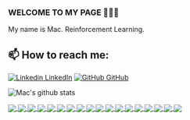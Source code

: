 ### WELCOME TO MY PAGE 👋👋👋
My name is Mac. Reinforcement Learning.<br>
## 📫 How to reach me: 

[![Linkedin](https://i.stack.imgur.com/gVE0j.png) LinkedIn](https://www.linkedin.com/in/mac-luu-dinh-95bba7249/) [![GitHub](https://i.stack.imgur.com/tskMh.png) GitHub](https://github.com/luudinhmac/)



![Mac's github stats](https://github-readme-stats-git-masterrstaa-rickstaa.vercel.app/api?username=luudinhmac&show_icons=true&theme=tokyonight&hide=contribs,prs,issues)

<a href="https://github.com/luudinhmac/QuickDraw/">
  <!-- Change the `github-readme-stats.anuraghazra1.vercel.app` to `github-readme-stats.vercel.app`  -->
  <img align="center" src="https://github-readme-stats.anuraghazra1.vercel.app/api/pin/?username=luudinhmac&repo=QuickDraw&theme=radical" />
</a>    
<a href="https://github.com/luudinhmac/ASCII-generator/">
  <!-- Change the `github-readme-stats.anuraghazra1.vercel.app` to `github-readme-stats.vercel.app`  -->
  <img align="center" src="https://github-readme-stats.anuraghazra1.vercel.app/api/pin/?username=luudinhmac&repo=ASCII-generator&theme=merko" />
</a>

<a href="https://github.com/luudinhmac/Super-mario-bros-A3C-pytorch/">
  <!-- Change the `github-readme-stats.anuraghazra1.vercel.app` to `github-readme-stats.vercel.app`  -->
  <img align="center" src="https://github-readme-stats.anuraghazra1.vercel.app/api/pin/?username=luudinhmac&repo=Super-mario-bros-A3C-pytorch&theme=gruvbox" />
</a>    
<a href="https://github.com/luudinhmac/Super-mario-bros-PPO-pytorch/">
  <!-- Change the `github-readme-stats.anuraghazra1.vercel.app` to `github-readme-stats.vercel.app`  -->
  <img align="center" src="https://github-readme-stats.anuraghazra1.vercel.app/api/pin/?username=luudinhmac&repo=Super-mario-bros-PPO-pytorch&theme=dark" />
</a>

<a href="https://github.com/luudinhmac/Flappy-bird-deep-Q-learning-pytorch/">
  <!-- Change the `github-readme-stats.anuraghazra1.vercel.app` to `github-readme-stats.vercel.app`  -->
  <img align="center" src="https://github-readme-stats.anuraghazra1.vercel.app/api/pin/?username=luudinhmac&repo=Flappy-bird-deep-Q-learning-pytorch&theme=onedark" />
</a>    
<a href="https://github.com/luudinhmac/Tetris-deep-Q-learning-pytorch/">
  <!-- Change the `github-readme-stats.anuraghazra1.vercel.app` to `github-readme-stats.vercel.app`  -->
  <img align="center" src="https://github-readme-stats.anuraghazra1.vercel.app/api/pin/?username=luudinhmac&repo=Tetris-deep-Q-learning-pytorch&theme=cobalt" />
</a>

<a href="https://github.com/luudinhmac/AirGesture/">
  <!-- Change the `github-readme-stats.anuraghazra1.vercel.app` to `github-readme-stats.vercel.app`  -->
  <img align="center" src="https://github-readme-stats.anuraghazra1.vercel.app/api/pin/?username=luudinhmac&repo=AirGesture&theme=synthwave" />
</a>    
<a href="https://github.com/luudinhmac/Yolo-v2-pytorch/">
  <!-- Change the `github-readme-stats.anuraghazra1.vercel.app` to `github-readme-stats.vercel.app`  -->
  <img align="center" src="https://github-readme-stats.anuraghazra1.vercel.app/api/pin/?username=luudinhmac&repo=Yolo-v2-pytorch&theme=highcontrast" />
</a>

<a href="https://github.com/luudinhmac/Hierarchical-attention-networks-pytorch/">
  <!-- Change the `github-readme-stats.anuraghazra1.vercel.app` to `github-readme-stats.vercel.app`  -->
  <img align="center" src="https://github-readme-stats.anuraghazra1.vercel.app/api/pin/?username=luudinhmac&repo=Hierarchical-attention-networks-pytorch&theme=dracula" />
</a>    
<a href="https://github.com/luudinhmac/Photomosaic-generator/">
  <!-- Change the `github-readme-stats.anuraghazra1.vercel.app` to `github-readme-stats.vercel.app`  -->
  <img align="center" src="https://github-readme-stats.anuraghazra1.vercel.app/api/pin/?username=luudinhmac&repo=Photomosaic-generator&theme=radical" />
</a>

<a href="https://github.com/luudinhmac/Street-fighter-A3C-ICM-pytorch/">
  <!-- Change the `github-readme-stats.anuraghazra1.vercel.app` to `github-readme-stats.vercel.app`  -->
  <img align="center" src="https://github-readme-stats.anuraghazra1.vercel.app/api/pin/?username=luudinhmac&repo=Street-fighter-A3C-ICM-pytorch&theme=merko" />
</a>    
<a href="https://github.com/luudinhmac/SSD-pytorch/">
  <!-- Change the `github-readme-stats.anuraghazra1.vercel.app` to `github-readme-stats.vercel.app`  -->
  <img align="center" src="https://github-readme-stats.anuraghazra1.vercel.app/api/pin/?username=luudinhmac&repo=SSD-pytorch&theme=gruvbox" />
</a>

<a href="https://github.com/luudinhmac/Contra-PPO-pytorch/">
  <!-- Change the `github-readme-stats.anuraghazra1.vercel.app` to `github-readme-stats.vercel.app`  -->
  <img align="center" src="https://github-readme-stats.anuraghazra1.vercel.app/api/pin/?username=luudinhmac&repo=Contra-PPO-pytorch&theme=dark" />
</a>    
<a href="https://github.com/luudinhmac/Deeplab-pytorch/">
  <!-- Change the `github-readme-stats.anuraghazra1.vercel.app` to `github-readme-stats.vercel.app`  -->
  <img align="center" src="https://github-readme-stats.anuraghazra1.vercel.app/api/pin/?username=luudinhmac&repo=Deeplab-pytorch&theme=onedark" />
</a>

<a href="https://github.com/luudinhmac/Character-level-cnn-pytorch/">
  <!-- Change the `github-readme-stats.anuraghazra1.vercel.app` to `github-readme-stats.vercel.app`  -->
  <img align="center" src="https://github-readme-stats.anuraghazra1.vercel.app/api/pin/?username=luudinhmac&repo=Character-level-cnn-pytorch&theme=cobalt" />
</a>    
<a href="https://github.com/luudinhmac/Character-level-cnn-tensorflow/">
  <!-- Change the `github-readme-stats.anuraghazra1.vercel.app` to `github-readme-stats.vercel.app`  -->
  <img align="center" src="https://github-readme-stats.anuraghazra1.vercel.app/api/pin/?username=luudinhmac&repo=Character-level-cnn-tensorflow&theme=synthwave" />
</a>

<a href="https://github.com/luudinhmac/Very-deep-cnn-pytorch/">
  <!-- Change the `github-readme-stats.anuraghazra1.vercel.app` to `github-readme-stats.vercel.app`  -->
  <img align="center" src="https://github-readme-stats.anuraghazra1.vercel.app/api/pin/?username=luudinhmac&repo=Very-deep-cnn-pytorch&theme=highcontrast" />
</a>    
<a href="https://github.com/luudinhmac/Very-deep-cnn-tensorflow/">
  <!-- Change the `github-readme-stats.anuraghazra1.vercel.app` to `github-readme-stats.vercel.app`  -->
  <img align="center" src="https://github-readme-stats.anuraghazra1.vercel.app/api/pin/?username=luudinhmac&repo=Very-deep-cnn-tensorflow&theme=dracula" />
</a>
